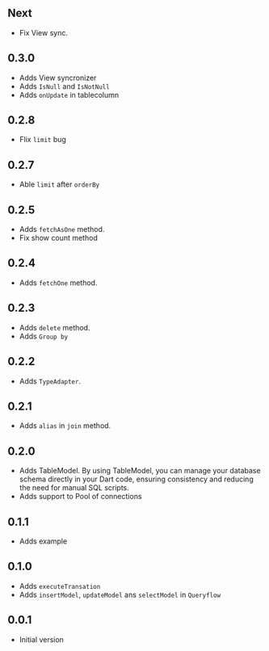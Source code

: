 ## Next

* Fix View sync.

## 0.3.0

* Adds View syncronizer
* Adds `IsNull` and `IsNotNull`
* Adds `onUpdate` in tablecolumn

## 0.2.8

* Flix `limit` bug

## 0.2.7

* Able `limit` after `orderBy`

## 0.2.5

* Adds `fetchAsOne` method.
* Fix show count method

## 0.2.4

* Adds `fetchOne` method.

## 0.2.3

* Adds `delete` method.
* Adds `Group by`

## 0.2.2

* Adds `TypeAdapter`.

## 0.2.1

* Adds `alias` in `join` method.

## 0.2.0

* Adds TableModel. By using TableModel, you can manage your database schema directly in your Dart code, ensuring consistency and reducing the need for manual SQL scripts.
* Adds support to Pool of connections

## 0.1.1

* Adds example

## 0.1.0

* Adds `executeTransation`
* Adds `insertModel`, `updateModel` ans `selectModel` in `Queryflow`

## 0.0.1

* Initial version
